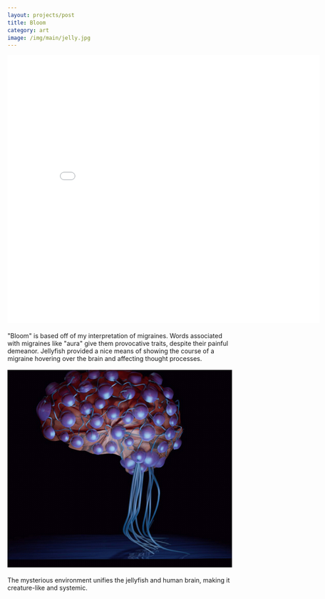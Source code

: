 ```yaml
---
layout: projects/post
title: Bloom
category: art
image: /img/main/jelly.jpg
---
```


<iframe src="//player.vimeo.com/video/43129196?title=0&amp;byline=0&amp;portrait=0" width="700" height="600" frameborder="0" webkitallowfullscreen mozallowfullscreen allowfullscreen></iframe>

<br>
<br>
"Bloom" is based off of my interpretation of migraines. Words associated with migraines like "aura" give them provocative traits, despite their painful demeanor. Jellyfish provided a nice means of showing the course of a migraine hovering over the brain and affecting thought processes.
<br>
<br>

<img src="/img/jelly.jpg">
<br>
<br>
The mysterious environment unifies the jellyfish and human brain, making it creature-like and systemic.
